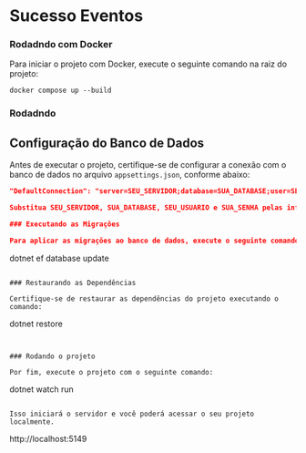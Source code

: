 # Sucesso Eventos

### Rodadndo com Docker 

Para iniciar o projeto com Docker, execute o seguinte comando na raiz do projeto:

```
docker compose up --build
```

### Rodadndo 

## Configuração do Banco de Dados

Antes de executar o projeto, certifique-se de configurar a conexão com o banco de dados no arquivo `appsettings.json`, conforme abaixo:

```json
"DefaultConnection": "server=SEU_SERVIDOR;database=SUA_DATABASE;user=SEU_USUARIO;password=SUA_SENHA;TrustServerCertificate=True"

Substitua SEU_SERVIDOR, SUA_DATABASE, SEU_USUARIO e SUA_SENHA pelas informações do seu banco de dados.

### Executando as Migrações

Para aplicar as migrações ao banco de dados, execute o seguinte comando no terminal:

```
 dotnet ef database update
```

### Restaurando as Dependências

Certifique-se de restaurar as dependências do projeto executando o comando:

```
 dotnet restore
```


### Rodando o projeto

Por fim, execute o projeto com o seguinte comando:

```
 dotnet watch run
```

Isso iniciará o servidor e você poderá acessar o seu projeto localmente.

```
 http://localhost:5149
```